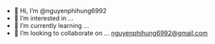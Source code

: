 - 👋 Hi, I’m @nguyenphihung6992
- 👀 I’m interested in ...
- 🌱 I’m currently learning ...
- 💞️ I’m looking to collaborate on ...
nguyenphihung6992@gmail.com
